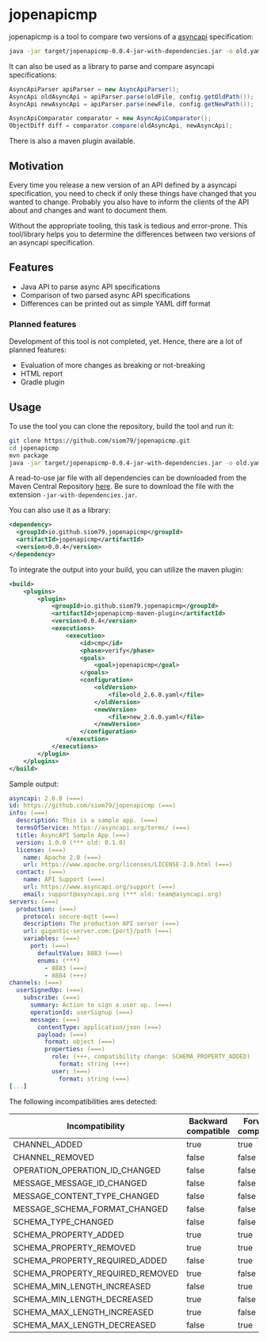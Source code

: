 # jopenapicmp

jopenapicmp is a tool to compare two versions of a [asyncapi](https://www.asyncapi.com/) specification:

```bash
java -jar target/jopenapicmp-0.0.4-jar-with-dependencies.jar -o old.yaml -n new.yaml
```

It can also be used as a library to parse and compare asyncapi specifications:
```java
AsyncApiParser apiParser = new AsyncApiParser();
AsyncApi oldAsyncApi = apiParser.parse(oldFile, config.getOldPath());
AsyncApi newAsyncApi = apiParser.parse(newFile, config.getNewPath());

AsyncApiComparator comparator = new AsyncApiComparator();
ObjectDiff diff = comparator.compare(oldAsyncApi, newAsyncApi);
```

There is also a maven plugin available.

## Motivation

Every time you release a new version of an API defined by a asyncapi specification,
you need to check if only these things have changed that you wanted to change.
Probably you also have to inform the clients of the API about and changes and want
to document them.

Without the appropriate tooling, this task is tedious and error-prone.
This tool/library helps you to determine the differences between two versions of
an asyncapi specification.

## Features

- Java API to parse async API specifications
- Comparison of two parsed async API specifications
- Differences can be printed out as simple YAML diff format

### Planned features

Development of this tool is not completed, yet. Hence, there are a lot of planned
features:

- Evaluation of more changes as breaking or not-breaking
- HTML report
- Gradle plugin

## Usage

To use the tool you can clone the repository, build the tool and run it:

```bash
git clone https://github.com/siom79/jopenapicmp.git
cd jopenapicmp
mvn package
java -jar target/jopenapicmp-0.0.4-jar-with-dependencies.jar -o old.yaml -n new.yaml
```

A read-to-use jar file with all dependencies can be downloaded from the Maven Central Repository [here](https://repo1.maven.org/maven2/io/github/siom79/jopenapicmp/jopenapicmp/0.0.4/jopenapicmp-0.0.4-jar-with-dependencies.jar).
Be sure to download the file with the extension `-jar-with-dependencies.jar`.

You can also use it as a library:

```xml
<dependency>
  <groupId>io.github.siom79.jopenapicmp</groupId>
  <artifactId>jopenapicmp</artifactId>
  <version>0.0.4</version>
</dependency>
```

To integrate the output into your build, you can utilize the maven plugin:

```xml
<build>
	<plugins>
		<plugin>
			<groupId>io.github.siom79.jopenapicmp</groupId>
			<artifactId>jopenapicmp-maven-plugin</artifactId>
			<version>0.0.4</version>
			<executions>
				<execution>
					<id>cmp</id>
					<phase>verify</phase>
					<goals>
						<goal>jopenapicmp</goal>
					</goals>
					<configuration>
						<oldVersion>
							<file>old_2.6.0.yaml</file>
						</oldVersion>
						<newVersion>
							<file>new_2.6.0.yaml</file>
						</newVersion>
					</configuration>
				</execution>
			</executions>
		</plugin>
	</plugins>
</build>
```

Sample output:

```yaml
asyncapi: 2.6.0 (===)
id: https://github.com/siom79/jopenapicmp (===)
info: (===)
  description: This is a sample app. (===)
  termsOfService: https://asyncapi.org/terms/ (===)
  title: AsyncAPI Sample App (===)
  version: 1.0.0 (*** old: 0.1.0)
  license: (===)
    name: Apache 2.0 (===)
    url: https://www.apache.org/licenses/LICENSE-2.0.html (===)
  contact: (===)
    name: API Support (===)
    url: https://www.asyncapi.org/support (===)
    email: support@asyncapi.org (*** old: team@asyncapi.org)
servers: (===)
  production: (===)
    protocol: secure-mqtt (===)
    description: The production API server (===)
    url: gigantic-server.com:{port}/path (===)
    variables: (===)
      port: (===)
        defaultValue: 8883 (===)
        enums: (***)
          - 8883 (===)
          - 8884 (+++)
channels: (===)
  userSignedUp: (===)
    subscribe: (===)
      summary: Action to sign a user up. (===)
      operationId: userSignup (===)
      message: (===)
        contentType: application/json (===)
        payload: (===)
          format: object (===)
          properties: (===)
            role: (+++, compatibility change: SCHEMA_PROPERTY_ADDED)
              format: string (+++)
            user: (===)
              format: string (===)
[...]
```

The following incompatibilities ares detected:

| Incompatibility                  | Backward compatible | Forward compatible |
|----------------------------------| ------------------- | ------------------ |
| CHANNEL_ADDED                    |true | true |
| CHANNEL_REMOVED                  |false | false |
| OPERATION_OPERATION_ID_CHANGED   |false | false |
| MESSAGE_MESSAGE_ID_CHANGED       |false | false |
| MESSAGE_CONTENT_TYPE_CHANGED     |false | false |
| MESSAGE_SCHEMA_FORMAT_CHANGED    |false | false |
| SCHEMA_TYPE_CHANGED              |false | false |
| SCHEMA_PROPERTY_ADDED            |true | true |
| SCHEMA_PROPERTY_REMOVED          |true | true |
| SCHEMA_PROPERTY_REQUIRED_ADDED   |false | true |
| SCHEMA_PROPERTY_REQUIRED_REMOVED |true | false |
| SCHEMA_MIN_LENGTH_INCREASED      |false|true|
| SCHEMA_MIN_LENGTH_DECREASED      |true | false |
| SCHEMA_MAX_LENGTH_INCREASED      |true | false |
| SCHEMA_MAX_LENGTH_DECREASED      |false|true|

